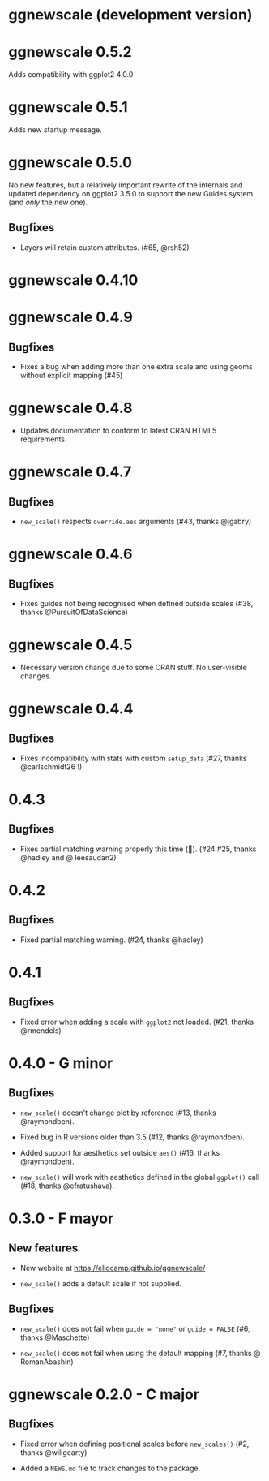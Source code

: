 # ggnewscale (development version)

# ggnewscale 0.5.2

Adds compatibility with ggplot2 4.0.0

# ggnewscale 0.5.1

Adds new startup message.

# ggnewscale 0.5.0

No new features, but a relatively important rewrite of the internals and updated dependency on ggplot2 3.5.0 to support the new Guides system (and *only* the new one).

## Bugfixes

-   Layers will retain custom attributes. (#65, @rsh52)

# ggnewscale 0.4.10

# ggnewscale 0.4.9

## Bugfixes

-   Fixes a bug when adding more than one extra scale and using geoms without explicit mapping (#45)

# ggnewscale 0.4.8

-   Updates documentation to conform to latest CRAN HTML5 requirements.

# ggnewscale 0.4.7

## Bugfixes

-   `new_scale()` respects `override.aes` arguments (#43, thanks @jgabry)

# ggnewscale 0.4.6

## Bugfixes

-   Fixes guides not being recognised when defined outside scales (#38, thanks @PursuitOfDataScience)

# ggnewscale 0.4.5

-   Necessary version change due to some CRAN stuff. No user-visible changes.

# ggnewscale 0.4.4

## Bugfixes

-   Fixes incompatibility with stats with custom `setup_data` (#27, thanks @carlschmidt26 !)

# 0.4.3

## Bugfixes

-   Fixes partial matching warning properly this time (🤞️). (#24 #25, thanks @hadley and \@ leesaudan2)

# 0.4.2

## Bugfixes

-   Fixed partial matching warning. (#24, thanks @hadley)

# 0.4.1

## Bugfixes

-   Fixed error when adding a scale with `ggplot2` not loaded. (#21, thanks @rmendels)

# 0.4.0 - G minor

## Bugfixes

-   `new_scale()` doesn't change plot by reference (#13, thanks @raymondben).

-   Fixed bug in R versions older than 3.5 (#12, thanks @raymondben).

-   Added support for aesthetics set outside `aes()` (#16, thanks @raymondben).

-   `new_scale()` will work with aesthetics defined in the global `ggplot()` call (#18, thanks @efratushava).

# 0.3.0 - F mayor

## New features

-   New website at <https://eliocamp.github.io/ggnewscale/>

-   `new_scale()` adds a default scale if not supplied.

## Bugfixes

-   `new_scale()` does not fail when `guide = "none"` or `guide = FALSE` (#6, thanks @Maschette)

-   `new_scale()` does not fail when using the default mapping (#7, thanks \@ RomanAbashin)

# ggnewscale 0.2.0 - C major

## Bugfixes

-   Fixed error when defining positional scales before `new_scales()` (#2, thanks @willgearty)

-   Added a `NEWS.md` file to track changes to the package.
